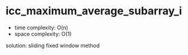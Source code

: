 # icc_maximum_average_subarray_i

- time complexity: O(n)
- space complexity: O(1)

solution: sliding fixed window method
